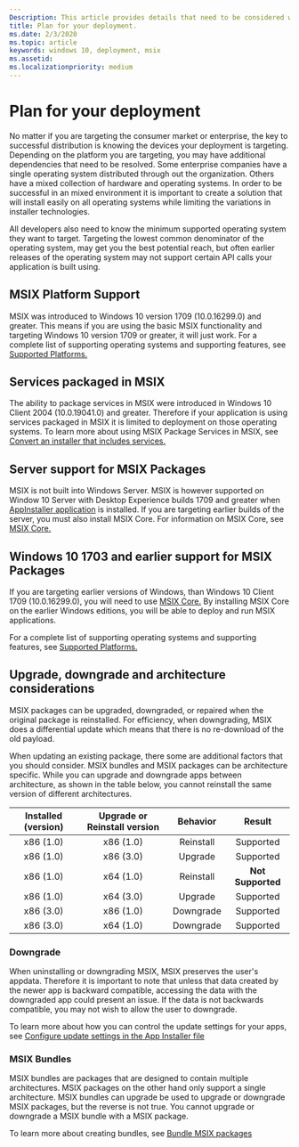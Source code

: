 ```yaml
---
Description: This article provides details that need to be considered when deploying your MSIX packages on Windows devices in an enterprise environment.  This article is targeted at enterprise and IT Pros.
title: Plan for your deployment.
ms.date: 2/3/2020
ms.topic: article
keywords: windows 10, deployment, msix
ms.assetid:  
ms.localizationpriority: medium
---
```

  
# Plan for your deployment

No matter if you are targeting the consumer market or enterprise, the key to successful distribution is knowing the devices your deployment is targeting. Depending on the platform you are targeting, you may have additional dependencies that need to be resolved. Some enterprise companies have a single operating system distributed through out the organization. Others have a mixed collection of hardware and operating systems. In order to be successful in an mixed environment it is important to create a solution that will install easily on all operating systems while limiting the variations in installer technologies. 

All developers also need to know the minimum supported operating system they want to target.  Targeting the lowest common denominator of the operating system, may get you the best potential reach, but often earlier releases of the operating system may not support certain API calls your application is built using.

## MSIX Platform Support
MSIX was introduced to Windows 10 version 1709 (10.0.16299.0) and greater.  This means if you are using the basic MSIX functionality and targeting Windows 10 version 1709 or greater, it will just work.  For a complete list of supporting operating systems and supporting features, see [Supported Platforms.](../supported-platforms.md)

## Services packaged in MSIX
The ability to package services in MSIX were introduced in Windows 10 Client 2004 (10.0.19041.0) and greater. Therefore if your application is using services packaged in MSIX it is limited to deployment on those operating systems. To learn more about using MSIX Package Services in MSIX, see [Convert an installer that includes services.](../packaging-tool/convert-an-installer-with-services.md)

## Server support for MSIX Packages
MSIX is not built into Windows Server.  MSIX is however supported on Window 10 Server with Desktop Experience builds 1709 and greater when [AppInstaller application](https://www.microsoft.com/p/app-installer/9nblggh4nns1) is installed.  If you are targeting earlier builds of the server, you must also install MSIX Core.  For information on MSIX Core, see [MSIX Core.](../msix-core/msixcore.md)

## Windows 10 1703 and earlier support for MSIX Packages
If you are targeting earlier versions of Windows, than Windows 10 Client 1709 (10.0.16299.0), you will need to use [MSIX Core.](../msix-core/msixcore.md) By installing MSIX Core on the earlier Windows editions, you will be able to deploy and run MSIX applications. 

For a complete list of supporting operating systems and supporting features, see [Supported Platforms.](../supported-platforms.md) 

## Upgrade, downgrade and architecture considerations
MSIX packages can be upgraded, downgraded, or repaired when the original package is reinstalled.  For efficiency, when downgrading, MSIX does a differential update which means that there is no re-download of the old payload.

When updating an existing package, there some are additional factors that you should consider.  MSIX bundles and MSIX packages can be architecture specific.  While you can upgrade and downgrade apps between architecture, as shown in the table below, you cannot reinstall the same version of different architectures.  

|Installed (version) |  Upgrade or Reinstall version  | Behavior |    Result|
| :---------------: | :-----------------------: | :----------------------:|    :----------------------:|  
| x86 (1.0)   |      x86 (1.0)              | Reinstall | Supported
| x86 (1.0)   |      x86 (3.0)              | Upgrade | Supported
| x86 (1.0)  |      x64 (1.0)              |  Reinstall |<b>Not Supported</b>
| x86 (1.0)  |      x64 (3.0)              |  Upgrade | Supported
| x86 (3.0)   |      x86 (1.0)              | Downgrade | Supported
| x86 (3.0)  |      x64 (1.0)              |  Downgrade | Supported

### Downgrade
When uninstalling or downgrading MSIX, MSIX preserves the user's appdata.  Therefore it is important to note that unless that data created by the newer app is backward compatible, accessing the data with the downgraded app could present an issue.  If the data is not backwards compatible, you may not wish to allow the user to downgrade.

To learn more about how you can control the update settings for your apps, see [Configure update settings in the App Installer file](../packaging-tool/convert-an-installer-with-services.md)

### MSIX Bundles
MSIX bundles are packages that are designed to contain multiple architectures.  MSIX packages on the other hand only support a single  architecture.  MSIX bundles can upgrade be used to upgrade or downgrade MSIX packages, but the reverse is not true.  You cannot upgrade or downgrade a MSIX bundle with a MSIX package. 

To learn more about creating bundles, see [Bundle MSIX packages](../packaging-tool/bundle-msix-packages.md)